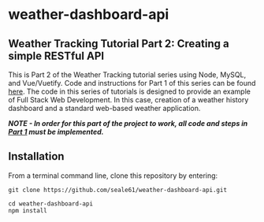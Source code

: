 # weather-dashboard-api  
## Weather Tracking Tutorial Part 2: Creating a simple RESTful API

This is Part 2 of the Weather Tracking tutorial series using Node, MySQL, and Vue/Vuetify. Code and instructions for Part 1 of this series can be found [here](https://github.com/seale61/weather-project-backend). The code in this series of tutorials is designed to provide an example of Full Stack Web Development. In this case, creation of a weather history dashboard and a standard web-based weather application.  
  
***NOTE - In order for this part of the project to work, all code and steps in [Part 1](https://github.com/seale61/weather-project-backend) must be implemented.***    

## Installation
From a terminal command line, clone this repository by entering:   
  
    git clone https://github.com/seale61/weather-dashboard-api.git  
  
    cd weather-dashboard-api  
    npm install  
